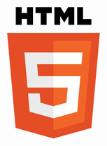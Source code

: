 <!DOCTYPE html>
<html lang="en">
<head>
  <meta charset="UTF-8">
  <meta name="viewport" content="width=device-width, initial-scale=1.0">
  <meta http-equiv="X-UA-Compatible" content="ie=edge">
  <title>Document</title>
</head>
<body>
  <main>
    <section>
      <article>
        <svg version="1.1" id="Capa_1" xmlns="http://www.w3.org/2000/svg" xmlns:xlink="http://www.w3.org/1999/xlink" x="0px" y="0px"
        	 width="240px" height="300px" viewBox="0 0 1773 2500" enable-background="new 0 0 1773 2500" xml:space="preserve">
        <path fill="#E44D26" d="M1769.771,490.069l-160.948,1803.047l-723.477,200.568l-721.481-200.291L3.081,490.069H1769.771
        	L1769.771,490.069z"/>
        <path fill="#F16529" d="M886.426,2340.374l584.605-162.07l137.535-1540.79H886.426V2340.374z"/>
        <path fill="#EBEBEB" d="M573.545,1079.861h312.881v-221.17H331.835l5.291,59.335l54.362,609.487h494.938v-221.17H593.76
        	L573.545,1079.861z M623.393,1638.103H401.371l30.983,347.271l453.054,125.762l1.018-0.277v-230.11l-0.969,0.256l-246.316-66.51
        	L623.393,1638.103L623.393,1638.103z"/>
        <path d="M167.451,0h112.396v111.046h102.818V0h112.402v336.274H382.673V223.67H279.855v112.604H167.458V0H167.451z M642.866,111.517
        	h-98.934V0H854.28v111.517h-98.996v224.758H642.888V111.517h-0.007H642.866z M903.531,0h117.195l72.092,118.158L1164.84,0h117.244
        	v336.274h-111.939V169.598l-77.326,119.564h-1.939l-77.375-119.564v166.676H903.531V0z M1338.019,0h112.431v225.125h158.062v111.15
        	h-270.499V0H1338.019z"/>
        <path fill="#FFFFFF" d="M885.664,1527.514h272.348l-25.679,286.842l-246.676,66.579v230.098l453.414-125.658l3.324-37.368
        	l51.98-582.271l5.396-59.391H885.664V1527.514L885.664,1527.514z M885.664,1079.321v0.54h534.231l4.433-49.709l10.083-112.126
        	l5.283-59.335h-554.03v220.637V1079.321z"/>
        </svg>
      </article>
    </section>
  </main>
</body>
</html>
